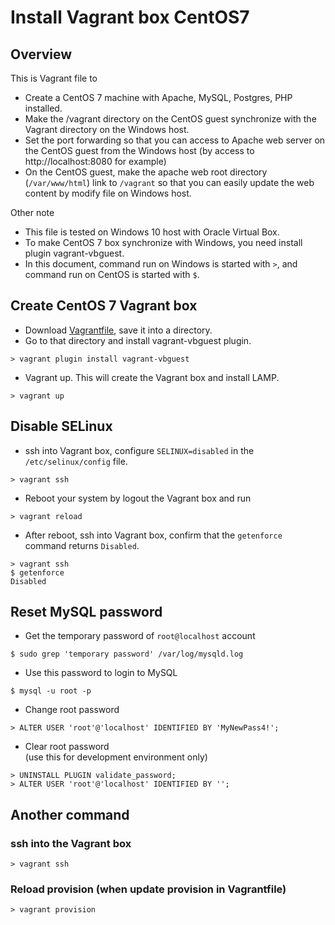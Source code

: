 # Install Vagrant box CentOS7

## Overview
This is Vagrant file to

* Create a CentOS 7 machine with Apache, MySQL, Postgres, PHP installed.
* Make the /vagrant directory on the CentOS guest synchronize with the Vagrant directory on the Windows host.
* Set the port forwarding so that you can access to Apache web server on the CentOS guest from the Windows host (by access to http://localhost:8080 for example)
* On the CentOS guest, make the apache web root directory (`/var/www/html`) link to `/vagrant` so that you can easily update the web content by modify file on Windows host.

Other note

* This file is tested on Windows 10 host with Oracle Virtual Box.
* To make CentOS 7 box synchronize with Windows, you need install plugin vagrant-vbguest.
* In this document, command run on Windows is started with `>`, and command run on CentOS is started with `$`.

## Create CentOS 7 Vagrant box

* Download [Vagrantfile](./Vagrantfile), save it into a directory.
* Go to that directory and install vagrant-vbguest plugin.
```shell
> vagrant plugin install vagrant-vbguest
```
* Vagrant up. This will create the Vagrant box and install LAMP.
```shell
> vagrant up
```

## Disable SELinux

* ssh into Vagrant box, configure `SELINUX=disabled` in the `/etc/selinux/config` file.
```shell
> vagrant ssh
```
* Reboot your system by logout the Vagrant box and run
```shell
> vagrant reload
```
* After reboot, ssh into Vagrant box, confirm that the `getenforce` command returns `Disabled`.
```shell
> vagrant ssh
$ getenforce
Disabled
```

## Reset MySQL password

* Get the temporary password of `root@localhost` account
```shell
$ sudo grep 'temporary password' /var/log/mysqld.log
```
* Use this password to login to MySQL
```shell
$ mysql -u root -p
```
* Change root password
```
> ALTER USER 'root'@'localhost' IDENTIFIED BY 'MyNewPass4!';
```
* Clear root password <aside class="warning">(use this for development environment only)</aside>
```
> UNINSTALL PLUGIN validate_password;
> ALTER USER 'root'@'localhost' IDENTIFIED BY '';
```

## Another command

### ssh into the Vagrant box
```shell
> vagrant ssh
```

### Reload provision (when update provision in Vagrantfile)
```shell
> vagrant provision
```